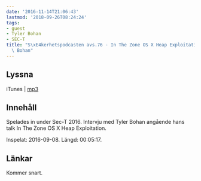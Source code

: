 ```yaml
---
date: '2016-11-14T21:06:43'
lastmod: '2018-09-26T08:24:24'
tags:
- guest
- Tyler Bohan
- SEC-T
title: "S\xE4kerhetspodcasten avs.76 - In The Zone OS X Heap Exploitation med Tyler\
  \ Bohan"
---
```

## Lyssna

iTunes \| [mp3](http://traffic.libsyn.com/sakerhetspodcasten/Sec-T_0x09_Tyler_Bohan_1blankwall1_-_In_The_Zone_OS_X_Heap_Exploitation.mp3)

## Innehåll

Spelades in under Sec-T 2016. Intervju med Tyler Bohan angående hans talk In The
Zone OS X Heap Exploitation.

Inspelat: 2016-09-08. Längd: 00:05:17.

## Länkar

Kommer snart.

